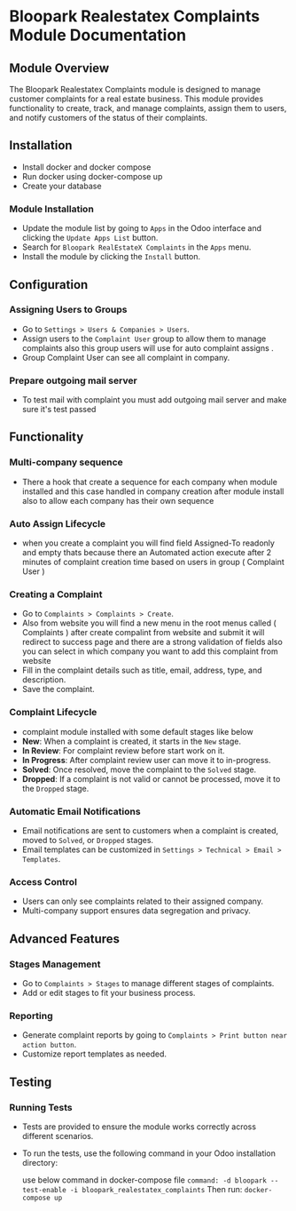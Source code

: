 # Bloopark Realestatex Complaints Module Documentation

## Module Overview

The Bloopark Realestatex Complaints module is designed to manage customer complaints for a real estate business. This module provides functionality to create, track, and manage complaints, assign them to users, and notify customers of the status of their complaints.

## Installation
- Install docker and docker compose
- Run docker using docker-compose up
- Create your database

### Module Installation

- Update the module list by going to `Apps` in the Odoo interface and clicking the `Update Apps List` button.
- Search for `Bloopark RealEstateX Complaints` in the `Apps` menu.
- Install the module by clicking the `Install` button.

## Configuration

### Assigning Users to Groups
- Go to `Settings > Users & Companies > Users`.
- Assign users to the `Complaint User` group to allow them to manage complaints also this group users will use for auto complaint assigns .
- Group Complaint User can see all complaint in company.


### Prepare outgoing mail server

- To test mail with complaint you must add outgoing mail server and make sure it's test passed

## Functionality

### Multi-company sequence

- There a hook that create a sequence for each company when module installed and this case handled in company creation after module install also to allow each company has their own sequence

### Auto Assign Lifecycle

- when you create a complaint you will find field Assigned-To readonly and empty thats because there an Automated action execute after 2 minutes of complaint creation time based on users in group ( Complaint User )

### Creating a Complaint
- Go to `Complaints > Complaints > Create`.
- Also from website you will find a new menu in the root menus called ( Complaints )
after create compalint from website and submit it will redirect to success page and there are a strong validation of fields also you can select in which company you want to add this complaint from website
- Fill in the complaint details such as title, email, address, type, and description.
- Save the complaint.

### Complaint Lifecycle
- complaint module installed with some default stages like below
- **New**: When a complaint is created, it starts in the `New` stage.
- **In Review**: For complaint review before start work on it.
- **In Progress**: After complaint review user can move it to in-progress.
- **Solved**: Once resolved, move the complaint to the `Solved` stage.
- **Dropped**: If a complaint is not valid or cannot be processed, move it to the `Dropped` stage.

### Automatic Email Notifications
- Email notifications are sent to customers when a complaint is created, moved to `Solved`, or `Dropped` stages.
- Email templates can be customized in `Settings > Technical > Email > Templates`.

### Access Control
- Users can only see complaints related to their assigned company.
- Multi-company support ensures data segregation and privacy.

## Advanced Features

### Stages Management
- Go to `Complaints > Stages` to manage different stages of complaints.
- Add or edit stages to fit your business process.

### Reporting
- Generate complaint reports by going to `Complaints > Print button near action button`.
- Customize report templates as needed.

## Testing

### Running Tests

- Tests are provided to ensure the module works correctly across different scenarios.
- To run the tests, use the following command in your Odoo installation directory:

  use below command in docker-compose file 
  `command: -d bloopark --test-enable -i bloopark_realestatex_complaints`
  Then run: `docker-compose up`
